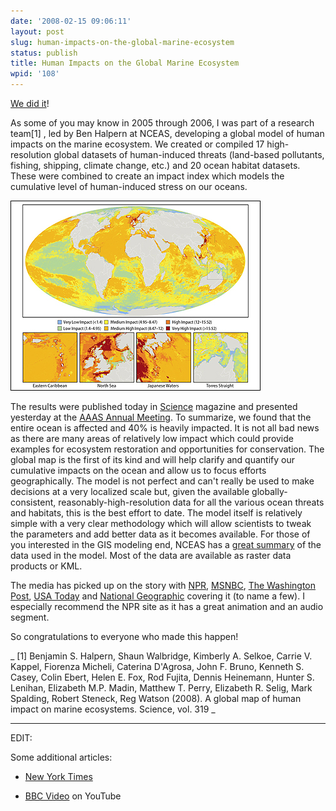 ```yaml
---
date: '2008-02-15 09:06:11'
layout: post
slug: human-impacts-on-the-global-marine-ecosystem
status: publish
title: Human Impacts on the Global Marine Ecosystem
wpid: '108'
---
```


[We did it](http://sciencenow.sciencemag.org/cgi/content/full/2008/214/2)!

As some of you may know in 2005 through 2006,  I was part of a research team[1] , led by Ben Halpern at NCEAS, developing a global model of human impacts on the marine ecosystem. We created or compiled 17 high-resolution global datasets of human-induced threats (land-based pollutants, fishing, shipping, climate change, etc.) and 20 ocean habitat datasets. These were combined to create an impact index which models the cumulative level of human-induced stress on our oceans. 

[![](/assets/img/map_400.jpg)](http://ebm.nceas.ucsb.edu/GlobalMarine/models/model/jpg/model_high_res.jpg)

The results were published today in [Science]( http://www.sciencemag.org/cgi/content/abstract/319/5865/948) magazine and presented yesterday at the [AAAS Annual Meeting](http://news.aaas.org/releases/2008_ann_mtg/scientists-track-human-footpri.html). To summarize, we found that the entire ocean is affected and 40% is heavily impacted. It is not all bad news as there are many areas of relatively low impact which could provide examples for ecosystem restoration and opportunities for conservation. The global map is the first of its kind and will help clarify and quantify our cumulative impacts on the ocean and allow us to focus efforts geographically. The model is not perfect and can't really be used to make decisions at a very localized scale but, given the available globally-consistent, reasonably-high-resolution data for all the various ocean threats and habitats, this is the best effort to date. The model itself is relatively simple with a very clear methodology which will allow scientists to tweak the parameters and add better data as it becomes available. For those of you interested in the GIS modeling end, NCEAS has a [great summary](http://www.nceas.ucsb.edu/GlobalMarine) of the data used in the model. Most of the data are available as raster data products or KML.

The media has picked up on the story with [NPR](http://www.npr.org/templates/story/story.php?storyId=19059595), [MSNBC](http://www.msnbc.msn.com/id/23155918/), [The Washington Post](http://www.washingtonpost.com/wp-dyn/content/article/2008/02/14/AR2008021401992.html?hpid=topnews), [USA Today](http://www.usatoday.com/tech/science/environment/2008-02-14-oceans-human-activity_N.htm) and [National Geographic](http://news.nationalgeographic.com/news/2008/02/080214-oceans.html) covering it (to name a few). I especially recommend the NPR site as it has a great animation and an audio segment. 

So congratulations to everyone who made this happen! 

_ [1] Benjamin S. Halpern, Shaun Walbridge, Kimberly A. Selkoe, Carrie V. Kappel, Fiorenza Micheli, Caterina D'Agrosa, John F. Bruno, Kenneth S. Casey, Colin Ebert, Helen E. Fox, Rod Fujita, Dennis Heinemann, Hunter S. Lenihan, Elizabeth M.P. Madin, Matthew T. Perry, Elizabeth R. Selig, Mark Spalding, Robert Steneck, Reg Watson (2008). A global map of human impact on marine ecosystems. Science, vol. 319 _




* * *



EDIT:

Some additional articles:




  * [New York Times](http://www.nytimes.com/interactive/2008/02/25/science/earth/20080225_COAST_GRAPHIC.html)


  * [BBC Video](http://youtube.com/watch?v=0qh49Da5A5M) on YouTube 


